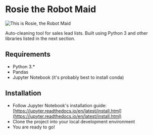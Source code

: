 # Rosie the Robot Maid


![This is Rosie, the Robot Maid](https://s3.amazonaws.com/helpbucket.tektonlabs.com/uploads/960684c3-4a3c-432b-b25a-5d7f4405283b/239fbb6a-dfb3-4f8e-842b-9cb7b5c2dd2d/rosie.png)


Auto-cleaning tool for sales lead lists.
Built using Python 3 and other libraries listed in the next section.

## Requirements


* Python 3.*
* Pandas
* Jupyter Notebook (it's probably best to install conda)


## Installation


* Follow Jupyter Notebook's installation guide: [https://jupyter.readthedocs.io/en/latest/install.html](https://jupyter.readthedocs.io/en/latest/install.html)
* Clone the project into your local development environment
* You are ready to go!

